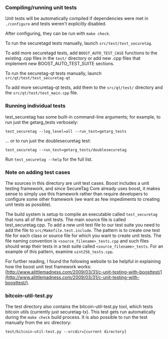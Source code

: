 ### Compiling/running unit tests

Unit tests will be automatically compiled if dependencies were met in `./configure`
and tests weren't explicitly disabled.

After configuring, they can be run with `make check`.

To run the securetagd tests manually, launch `src/test/test_securetag`.

To add more securetagd tests, add `BOOST_AUTO_TEST_CASE` functions to the existing
.cpp files in the `test/` directory or add new .cpp files that
implement new BOOST_AUTO_TEST_SUITE sections.

To run the securetag-qt tests manually, launch `src/qt/test/test_securetag-qt`

To add more securetag-qt tests, add them to the `src/qt/test/` directory and
the `src/qt/test/test_main.cpp` file.

### Running individual tests

test_securetag has some built-in command-line arguments; for
example, to run just the getarg_tests verbosely:

    test_securetag --log_level=all --run_test=getarg_tests

... or to run just the doublesecuretag test:

    test_securetag --run_test=getarg_tests/doublesecuretag

Run `test_securetag --help` for the full list.

### Note on adding test cases

The sources in this directory are unit test cases.  Boost includes a
unit testing framework, and since SecureTag Core already uses boost, it makes
sense to simply use this framework rather than require developers to
configure some other framework (we want as few impediments to creating
unit tests as possible).

The build system is setup to compile an executable called `test_securetag`
that runs all of the unit tests.  The main source file is called
test_securetag.cpp. To add a new unit test file to our test suite you need 
to add the file to `src/Makefile.test.include`. The pattern is to create 
one test file for each class or source file for which you want to create 
unit tests.  The file naming convention is `<source_filename>_tests.cpp` 
and such files should wrap their tests in a test suite 
called `<source_filename>_tests`. For an example of this pattern, 
examine `uint256_tests.cpp`.

For further reading, I found the following website to be helpful in
explaining how the boost unit test framework works:
[http://www.alittlemadness.com/2009/03/31/c-unit-testing-with-boosttest/](http://www.alittlemadness.com/2009/03/31/c-unit-testing-with-boosttest/).

### bitcoin-util-test.py

The test directory also contains the bitcoin-util-test.py tool, which tests bitcoin utils (currently just securetag-tx). This test gets run automatically during the `make check` build process. It is also possible to run the test manually from the src directory:

```
test/bitcoin-util-test.py --srcdir=[current directory]

```